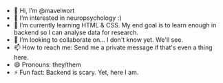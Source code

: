 - 👋 Hi, I’m @mavelwort
- 👀 I’m interested in neuropsychology :)
- 🌱 I’m currently learning HTML & CSS. My end goal is to learn enough in backend so I can analyse data for research.
- 💞️ I’m looking to collaborate on... I don't know yet. We'll see.
- 📫 How to reach me: Send me a private message if that's even a thing here.
- 😄 Pronouns: they/them
- ⚡ Fun fact: Backend is scary. Yet, here I am.

<!---
mavelwort/mavelwort is a ✨ special ✨ repository because its `README.md` (this file) appears on your GitHub profile.
You can click the Preview link to take a look at your changes.
--->
